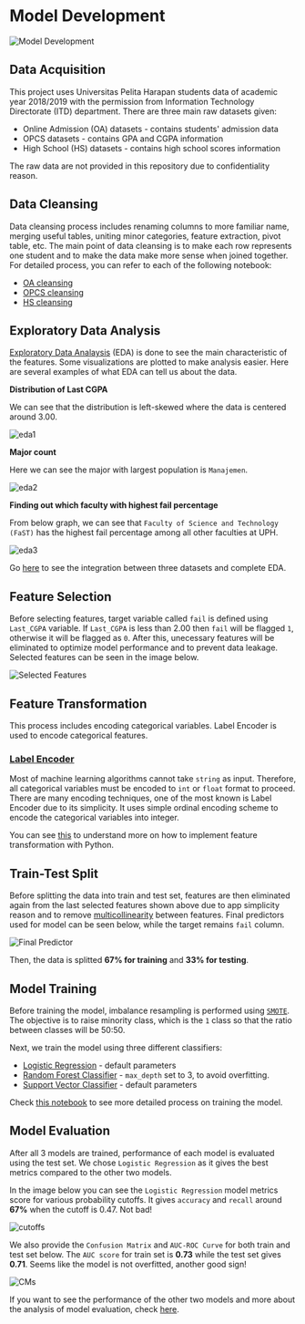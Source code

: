 # Model Development

![Model Development](/media/img/model_dev.png)

## Data Acquisition

This project uses Universitas Pelita Harapan students data of academic year 2018/2019 with the permission from Information
Technology Directorate (ITD) department. There are three main raw datasets given:

* Online Admission (OA) datasets - contains students' admission data 
* OPCS datasets - contains GPA and CGPA information
* High School (HS) datasets - contains high school scores information

The raw data are not provided in this repository due to confidentiality reason.

## Data Cleansing

Data cleansing process includes renaming columns to more familiar name, merging useful tables, uniting minor categories, 
feature extraction, pivot table, etc. The main point of data cleansing is to make each row represents one student and to
make the data make more sense when joined together.
For detailed process, you can refer to each of the following notebook:

* [OA cleansing](/notebooks/0.0-OA_data_cleansing.ipynb)
* [OPCS cleansing](/notebooks/0.1-OPCS_data_cleansing.ipynb)
* [HS cleansing](/notebooks/0.2-HS_data_cleansing.ipynb)

## Exploratory Data Analysis

[Exploratory Data Analaysis](https://en.wikipedia.org/wiki/Exploratory_data_analysis) (EDA) is done to see the main
characteristic of the features. Some visualizations are plotted to
make analysis easier. Here are several examples of what EDA can tell us about the data. 

**Distribution of Last CGPA**

We can see that the distribution is left-skewed where the data is centered around 3.00. 

![eda1](/media/img/eda1.png)

**Major count**

Here we can see the major with largest population is `Manajemen`.

![eda2](/media/img/eda2.png)

**Finding out which faculty with highest fail percentage**

From below graph, we can see that `Faculty of Science and Technology (FaST)` has the highest fail percentage among all other faculties at UPH.

![eda3](/media/img/eda3.png)

Go [here](/notebooks/1.0-data_integration_EDA.ipynb) to see the integration between three datasets and complete EDA.

## Feature Selection

Before selecting features, target variable called `fail` is defined using `Last_CGPA` variable. If `Last_CGPA` is less than
2.00 then `fail` will be flagged `1`, otherwise it will be flagged as `0`. After this, unecessary features will be eliminated
to optimize model performance and to prevent data leakage. Selected features can be seen in the image below.

![Selected Features](/media/img/selected_features.png)

## Feature Transformation

This process includes encoding categorical variables. Label Encoder is used to encode categorical features.

### [Label Encoder](https://scikit-learn.org/stable/modules/generated/sklearn.preprocessing.LabelEncoder.html)

Most of machine learning algorithms cannot take `string` as input. Therefore, all categorical variables must be encoded 
to `int` or `float` format to proceed. There are many encoding techniques, one of the most known is Label Encoder due to its
simplicity. It uses simple ordinal encoding scheme to encode the categorical variables into integer. 

You can see [this](/notebooks/2.0-model_development_feature_engineering.ipynb) to understand more on how to implement feature 
transformation with Python. 

## Train-Test Split

Before splitting the data into train and test set, features are then eliminated again from the last selected features shown 
above due to app simplicity reason and to remove [multicollinearity](https://en.wikipedia.org/wiki/Multicollinearity) between 
features. Final predictors used for model can be seen below, while the target remains `fail` column.

![Final Predictor](/media/img/final_predictor.png)

Then, the data is splitted **67% for training** and **33% for testing**.

## Model Training

Before training the model, imbalance resampling is performed using [`SMOTE`](https://imbalanced-learn.readthedocs.io/en/stable/generated/imblearn.over_sampling.SMOTE.html). 
The objective is to raise minority class, which is the `1` class so that the ratio between classes will be 50:50.

Next, we train the model using three different classifiers:

* [Logistic Regression](https://medium.com/analytics-vidhya/logistic-regression-b35d2801a29c) - default parameters
* [Random Forest Classifier](https://towardsdatascience.com/understanding-random-forest-58381e0602d2) - `max_depth` set to 3, to avoid overfitting.
* [Support Vector Classifier](https://medium.com/@ankitnitjsr13/math-behind-support-vector-machine-svm-5e7376d0ee4d) - default parameters

Check [this notebook](/notebooks/2.1-model_development_train.ipynb) to see more detailed process on training the model.

## Model Evaluation

After all 3 models are trained, performance of each model is evaluated using the test set. We chose `Logistic Regression` as 
it gives the best metrics compared to the other two models. 

In the image below you can see the `Logistic Regression` model metrics score for various probability cutoffs. It gives 
`accuracy` and `recall` around **67%** when the cutoff is 0.47. Not bad!

![cutoffs](/media/img/eval1.png)

We also provide the `Confusion Matrix` and `AUC-ROC Curve` for both train and test set below. The `AUC score` for train set is **0.73** while the test set gives **0.71**. Seems like the model is not overfitted, another good sign!

![CMs](/media/img/eval2.png)

If you want to see the performance of the other two models and more about the analysis of model evaluation, check [here](/notebooks/2.2-model_development_evaluation.ipynb).

